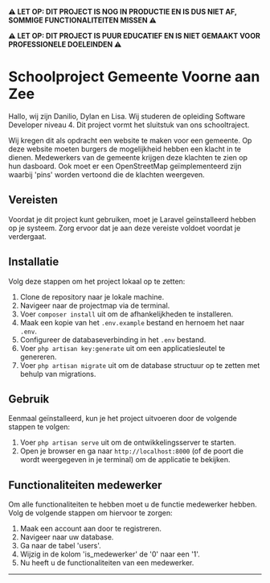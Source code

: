 **⚠️ LET OP: DIT PROJECT IS NOG IN PRODUCTIE EN IS DUS NIET AF, SOMMIGE FUNCTIONALITEITEN MISSEN ⚠️**

**⚠️ LET OP: DIT PROJECT IS PUUR EDUCATIEF EN IS NIET GEMAAKT VOOR PROFESSIONELE DOELEINDEN ⚠️**

# Schoolproject Gemeente Voorne aan Zee

Hallo, wij zijn Danilio, Dylan en Lisa. Wij studeren de opleiding Software Developer niveau 4. Dit project vormt het sluitstuk van ons schooltraject. 

Wij kregen dit als opdracht een website te maken voor een gemeente. Op deze website moeten burgers de mogelijkheid hebben een klacht in te dienen. Medewerkers van de gemeente krijgen deze klachten te zien op hun dasboard. Ook moet er een OpenStreetMap geïmplementeerd zijn waarbij 'pins' worden vertoond die de klachten weergeven.

## Vereisten

Voordat je dit project kunt gebruiken, moet je Laravel geïnstalleerd hebben op je systeem. Zorg ervoor dat je aan deze vereiste voldoet voordat je verdergaat.

## Installatie

Volg deze stappen om het project lokaal op te zetten:

1. Clone de repository naar je lokale machine.
2. Navigeer naar de projectmap via de terminal.
3. Voer `composer install` uit om de afhankelijkheden te installeren.
4. Maak een kopie van het `.env.example` bestand en hernoem het naar `.env`.
5. Configureer de databaseverbinding in het `.env` bestand.
6. Voer `php artisan key:generate` uit om een applicatiesleutel te genereren.
7. Voer `php artisan migrate` uit om de database structuur op te zetten met behulp van migrations.

## Gebruik

Eenmaal geïnstalleerd, kun je het project uitvoeren door de volgende stappen te volgen:

1. Voer `php artisan serve` uit om de ontwikkelingsserver te starten.
2. Open je browser en ga naar `http://localhost:8000` (of de poort die wordt weergegeven in je terminal) om de applicatie te bekijken.

## Functionaliteiten medewerker

Om alle functionaliteiten te hebben moet u de functie medewerker hebben. Volg de volgende stappen om hiervoor te zorgen:

1. Maak een account aan door te registreren.
2. Navigeer naar uw database.
3. Ga naar de tabel 'users'.
4. Wijzig in de kolom 'is_medewerker' de '0' naar een '1'.
5. Nu heeft u de functionaliteiten van een medewerker.

---
